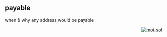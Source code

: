## payable

when & why any address would be payable

<p align="right">
  <a href="https://github.com/mosi-sol/5min" target="blank">
    <img sc="https://img.shields.io/badge/5%20minutes%20in%20solidity-live%20video%20in%20random%20time%20of%20day-violet?style=for-the-badge&logo=solidity" alt="moi-sol" />
  </a>  
</p>

